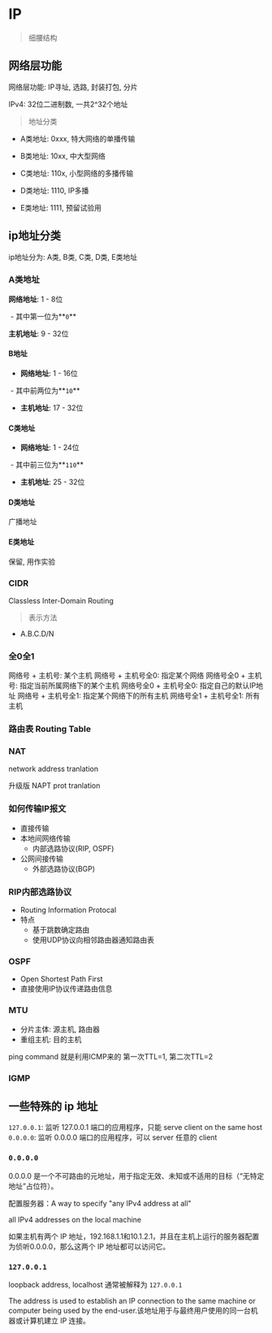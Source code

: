 # IP

> 细腰结构

## 网络层功能

网络层功能: IP寻址, 选路, 封装打包, 分片

IPv4: 32位二进制数, 一共2^32个地址

> 地址分类

- A类地址:
0xxx, 特大网络的单播传输

- B类地址:
10xx, 中大型网络

- C类地址:
110x, 小型网络的多播传输

- D类地址:
1110, IP多播

- E类地址:
1111, 预留试验用

## ip地址分类

ip地址分为: A类, B类, C类, D类, E类地址

### A类地址

**网络地址**: 1 - 8位

​ - 其中第一位为**`0`**

**主机地址**: 9 - 32位

#### B地址

- **网络地址**: 1 - 16位

​ - 其中前两位为**`10`**

- **主机地址**: 17 - 32位

#### C类地址

- **网络地址**: 1 - 24位

​ - 其中前三位为**`110`**

- **主机地址**: 25 - 32位

#### D类地址

广播地址

#### E类地址

保留, 用作实验

### CIDR

Classless Inter-Domain Routing

> 表示方法

- A.B.C.D/N

### 全0全1

网络号 + 主机号: 某个主机
网络号 + 主机号全0: 指定某个网络
网络号全0 + 主机号: 指定当前所属网络下的某个主机
网络号全0 + 主机号全0: 指定自己的默认IP地址
网络号 + 主机号全1: 指定某个网络下的所有主机
网络号全1 + 主机号全1: 所有主机

### 路由表 Routing Table

### NAT

network address tranlation

升级版 NAPT prot tranlation

### 如何传输IP报文

- 直接传输
- 本地间网络传输
  - 内部选路协议(RIP, OSPF)
- 公网间接传输
  - 外部选路协议(BGP)

### RIP内部选路协议

- Routing Information Protocal
- 特点
  - 基于跳数确定路由
  - 使用UDP协议向相邻路由器通知路由表

### OSPF

- Open Shortest Path First
- 直接使用IP协议传递路由信息

### MTU

- 分片主体: 源主机, 路由器
- 重组主机: 目的主机

ping command 就是利用ICMP来的
第一次TTL=1, 第二次TTL=2

### IGMP

## 一些特殊的 ip 地址

`127.0.0.1`: 监听 127.0.0.1 端口的应用程序，只能 serve client on the same host
`0.0.0.0`: 监听 0.0.0.0 端口的应用程序，可以 server 任意的 client

### `0.0.0.0`

0.0.0.0 是一个不可路由的元地址，用于指定无效、未知或不适用的目标（“无特定地址”占位符）。

配置服务器：A way to specify "any IPv4 address at all"

all IPv4 addresses on the local machine

如果主机有两个 IP 地址，192.168.1.1和10.1.2.1，并且在主机上运行的服务器配置为侦听0.0.0.0，那么这两个 IP 地址都可以访问它。

### `127.0.0.1`

loopback address, localhost 通常被解释为 `127.0.0.1`

The address is used to establish an IP connection to the same machine or computer being used by the end-user.该地址用于与最终用户使用的同一台机器或计算机建立 IP 连接。